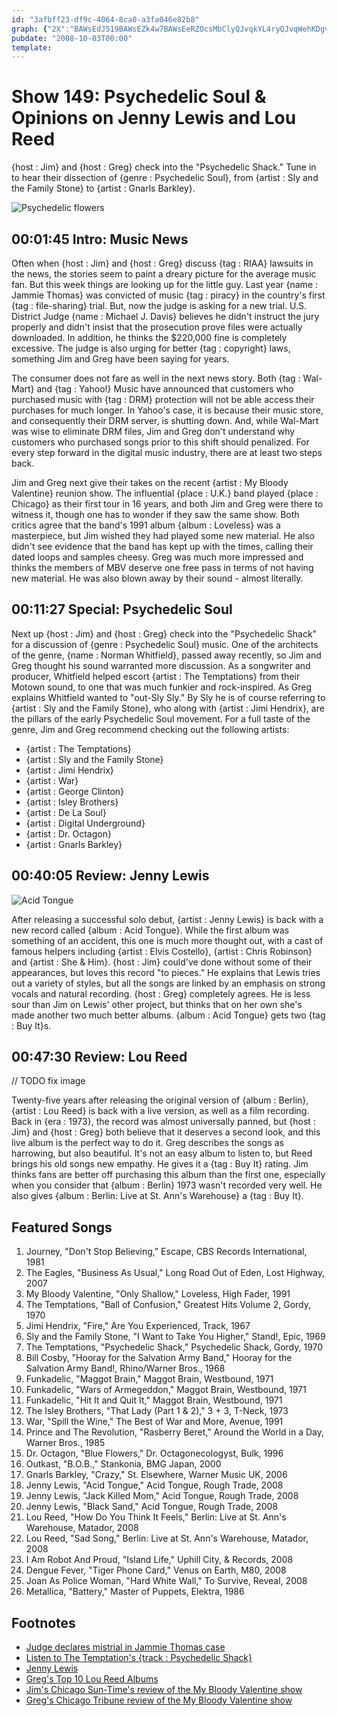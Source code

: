 ```yaml
---
id: "3afbff23-df9c-4064-8ca0-a3fa046e82b8"
graph: {"2X":"BAWsEdJ519BAWsEZk4w7BAWsEeRZOcsMbClyQJvqkYL4ryQJvqWehKDgv9gw","J3":"1DFojCrVz1CrVz1VyWAOCrVz1lA2x5CrVz1Crbj4","1UT":"JFDELu3to8JFDELVnasG3WU7vJFDEL97qipu3to897qipX6cfd97qipBHm1G","276":"97qipBIpoyBIpoyK1Zg497qipX6cfd97qipBHm1G"}
pubdate: "2008-10-03T00:00"
template: 
---
```






# Show 149: Psychedelic Soul & Opinions on Jenny Lewis and Lou Reed

{host : Jim} and {host : Greg} check into the  "Psychedelic Shack."  Tune in to hear their dissection of {genre : Psychedelic Soul}, from {artist : Sly and the Family Stone} to {artist : Gnarls Barkley}.

![Psychedelic flowers](https://static.soundopinions.org/images/2009/psychedelic.jpg)



## 00:01:45 Intro: Music News

Often when {host : Jim} and {host : Greg} discuss {tag : RIAA} lawsuits in the news, the stories seem to paint a dreary picture for the average music fan. But this week things are looking up for the little guy. Last year {name : Jammie Thomas} was convicted of music {tag : piracy} in the country's first {tag : file-sharing} trial. But, now the judge is asking for a new trial. U.S. District Judge {name : Michael J. Davis} believes he didn't instruct the jury properly and didn't insist that the prosecution prove files were actually downloaded. In addition, he thinks the $220,000 fine is completely excessive. The judge is also urging for better {tag : copyright} laws, something Jim and Greg have been saying for years.

The consumer does not fare as well in the next news story. Both {tag : Wal-Mart} and {tag : Yahoo!} Music have announced that customers who purchased music with {tag : DRM} protection will not be able access their purchases for much longer. In Yahoo's case, it is because their music store, and consequently their DRM server, is shutting down. And, while Wal-Mart was wise to eliminate DRM files, Jim and Greg don't understand why customers who purchased songs prior to this shift should penalized. For every step forward in the digital music industry, there are at least two steps back.

Jim and Greg next give their takes on the recent {artist : My Bloody Valentine} reunion show. The influential {place : U.K.} band played {place : Chicago} as their first tour in 16 years, and both Jim and Greg were there to witness it, though one has to wonder if they saw the same show. Both critics agree that the band's 1991 album {album : Loveless} was a masterpiece, but Jim wished they had played some new material. He also didn't see evidence that the band has kept up with the times, calling their dated loops and samples cheesy. Greg was much more impressed and thinks the members of MBV deserve one free pass in terms of not having new material. He was also blown away by their sound - almost literally.



## 00:11:27 Special: Psychedelic Soul

Next up {host : Jim} and {host : Greg} check into the "Psychedelic Shack" for a discussion of {genre : Psychedelic Soul} music. One of the architects of the genre, {name : Norman Whitfield}, passed away recently, so Jim and Greg thought his sound warranted more discussion. As a songwriter and producer, Whitfield helped escort {artist : The Temptations} from their Motown sound, to one that was much funkier and rock-inspired. As Greg explains Whitfield wanted to "out-Sly Sly." By Sly he is of course referring to {artist : Sly and the Family Stone}, who along with {artist : Jimi Hendrix}, are the pillars of the early Psychedelic Soul movement. For a full taste of the genre, Jim and Greg recommend checking out the following artists:

- {artist : The Temptations}
- {artist : Sly and the Family Stone}
- {artist : Jimi Hendrix}
- {artist : War}
- {artist : George Clinton}
- {artist : Isley Brothers}
- {artist : De La Soul}
- {artist : Digital Underground}
- {artist : Dr. Octagon}
- {artist : Gnarls Barkley}



## 00:40:05 Review: Jenny Lewis

![Acid Tongue](https://static.soundopinions.org/assets/149/1UT0.jpg)

After releasing a successful solo debut, {artist : Jenny Lewis} is back with a new record called {album : Acid Tongue}. While the first album was something of an accident, this one is much more thought out, with a cast of famous helpers including {artist : Elvis Costello}, {artist : Chris Robinson} and {artist : She & Him}. {host : Jim} could've done without some of their appearances, but loves this record "to pieces." He explains that Lewis tries out a variety of styles, but all the songs are linked by an emphasis on strong vocals and natural recording. {host : Greg} completely agrees. He is less sour than Jim on Lewis' other project, but thinks that on her own she's made another two much better albums. {album : Acid Tongue} gets two {tag : Buy It}s.



## 00:47:30 Review: Lou Reed

// TODO fix image

Twenty-five years after releasing the original version of {album : Berlin}, {artist : Lou Reed} is back with a live version, as well as a film recording. Back in {era : 1973}, the record was almost universally panned, but {host : Jim} and {host : Greg} both believe that it deserves a second look, and this live album is the perfect way to do it. Greg describes the songs as harrowing, but also beautiful. It's not an easy album to listen to, but Reed brings his old songs new empathy. He gives it a {tag : Buy It} rating. Jim thinks fans are better off purchasing this album than the first one, especially when you consider that {album : Berlin} 1973 wasn't recorded very well. He also gives {album : Berlin: Live at St. Ann's Warehouse} a {tag : Buy It}.



## Featured Songs

1. Journey, "Don't Stop Believing," Escape, CBS Records International, 1981
2. The Eagles, "Business As Usual," Long Road Out of Eden, Lost Highway, 2007
3. My Bloody Valentine, "Only Shallow," Loveless, High Fader, 1991
4. The Temptations, "Ball of Confusion," Greatest Hits Volume 2, Gordy, 1970
5. Jimi Hendrix, "Fire," Are You Experienced, Track, 1967
6. Sly and the Family Stone, "I Want to Take You Higher," Stand!, Epic, 1969
7. The Temptations, "Psychedelic Shack," Psychedelic Shack, Gordy, 1970
8. Bill Cosby, "Hooray for the Salvation Army Band," Hooray for the Salvation Army Band!, Rhino/Warner Bros., 1968
9. Funkadelic, "Maggot Brain," Maggot Brain, Westbound, 1971
10. Funkadelic, "Wars of Armegeddon," Maggot Brain, Westbound, 1971
11. Funkadelic, "Hit It and Quit It," Maggot Brain, Westbound, 1971
12. The Isley Brothers, "That Lady (Part 1 & 2)," 3 + 3, T-Neck, 1973
13. War, "Spill the Wine," The Best of War and More, Avenue, 1991
14. Prince and The Revolution, "Rasberry Beret," Around the World in a Day, Warner Bros., 1985
15. Dr. Octagon, "Blue Flowers," Dr. Octagonecologyst, Bulk, 1996
16. Outkast, "B.O.B.," Stankonia, BMG Japan, 2000
17. Gnarls Barkley, "Crazy," St. Elsewhere, Warner Music UK, 2006
18. Jenny Lewis, "Acid Tongue," Acid Tongue, Rough Trade, 2008
19. Jenny Lewis, "Jack Killed Mom," Acid Tongue, Rough Trade, 2008
20. Jenny Lewis, "Black Sand," Acid Tongue, Rough Trade, 2008
21. Lou Reed, "How Do You Think It Feels," Berlin: Live at St. Ann's Warehouse, Matador, 2008
22. Lou Reed, "Sad Song," Berlin: Live at St. Ann's Warehouse, Matador, 2008
23. I Am Robot And Proud, "Island Life," Uphill City, & Records, 2008
24. Dengue Fever, "Tiger Phone Card," Venus on Earth, M80, 2008
25. Joan As Police Woman, "Hard White Wall," To Survive, Reveal, 2008
26. Metallica, "Battery," Master of Puppets, Elektra, 1986



## Footnotes

- [Judge declares mistrial in Jammie Thomas case](https://www.wired.com/2008/09/not-for-publica/)
- [Listen to The Temptation's {track : Psychedelic Shack}](http://www.last.fm/music/The+Temptations/_/Psychedelic+Shack)
- [Jenny Lewis](http://www.jennylewis.com/)
- [Greg's Top 10 Lou Reed Albums](http://articles.chicagotribune.com/2013-10-27/entertainment/chi-10-essential-lou-reed-albums-by-greg-kot-20131027_1_lou-reed-velvet-underground-white-light-white-heat)
- [Jim's Chicago Sun-Time's review of the My Bloody Valentine show](http://www.jimdero.com/News2008/MBVreview.htm)
- [Greg's Chicago Tribune review of the My Bloody Valentine show](http://articles.chicagotribune.com/2013-11-04/entertainment/chi-my-bloody-valentine-concert-review-20131103_1_bilinda-butcher-colm-o-ciosoig-debbie-googe)
